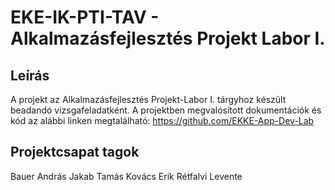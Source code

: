 # EKE-IK-PTI-TAV - Alkalmazásfejlesztés Projekt Labor I.

## Leírás
A projekt az Alkalmazásfejlesztés Projekt-Labor I. tárgyhoz készült beadandó vizsgafeladatként.
A projektben megvalósított dokumentációk és kód az alábbi linken megtalálható: https://github.com/EKKE-App-Dev-Lab


## Projektcsapat tagok
Bauer András
Jakab Tamás
Kovács Erik
Rétfalvi Levente
